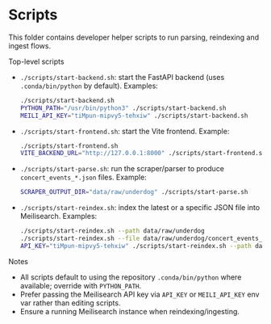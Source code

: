# Scripts

This folder contains developer helper scripts to run parsing, reindexing and ingest flows.

Top-level scripts

- `./scripts/start-backend.sh`: start the FastAPI backend (uses `.conda/bin/python` by default). Examples:

  ```bash
  ./scripts/start-backend.sh
  PYTHON_PATH="/usr/bin/python3" ./scripts/start-backend.sh
  MEILI_API_KEY="tiMpun-mipvy5-tehxiw" ./scripts/start-backend.sh
  ```

- `./scripts/start-frontend.sh`: start the Vite frontend. Example:

  ```bash
  ./scripts/start-frontend.sh
  VITE_BACKEND_URL="http://127.0.0.1:8000" ./scripts/start-frontend.sh
  ```

- `./scripts/start-parse.sh`: run the scraper/parser to produce `concert_events_*.json` files. Example:

  ```bash
  SCRAPER_OUTPUT_DIR="data/raw/underdog" ./scripts/start-parse.sh
  ```

- `./scripts/start-reindex.sh`: index the latest or a specific JSON file into Meilisearch. Examples:

  ```bash
  ./scripts/start-reindex.sh --path data/raw/underdog
  ./scripts/start-reindex.sh --file data/raw/underdog/concert_events_20250922_184039.json
  API_KEY="tiMpun-mipvy5-tehxiw" ./scripts/start-reindex.sh --path data/raw/underdog
  ```
  
Notes

- All scripts default to using the repository `.conda/bin/python` where available; override with `PYTHON_PATH`.
- Prefer passing the Meilisearch API key via `API_KEY` or `MEILI_API_KEY` env var rather than editing scripts.
- Ensure a running Meilisearch instance when reindexing/ingesting.
